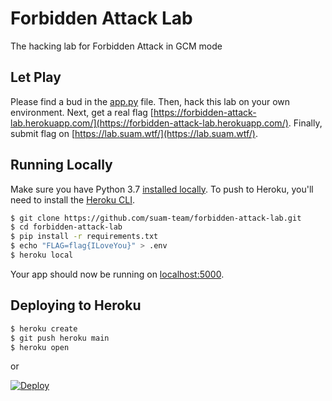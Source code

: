 # Forbidden Attack Lab

The hacking lab for Forbidden Attack in GCM mode

## Let Play

Please find a bud in the [app.py](/app.py) file. Then, hack this lab on your own environment. Next, get a real flag [https://forbidden-attack-lab.herokuapp.com/](https://forbidden-attack-lab.herokuapp.com/). Finally, submit flag on [https://lab.suam.wtf/](https://lab.suam.wtf/).

## Running Locally

Make sure you have Python 3.7 [installed locally](http://install.python-guide.org). To push to Heroku, you'll need to install the [Heroku CLI](https://devcenter.heroku.com/articles/heroku-cli).

```sh
$ git clone https://github.com/suam-team/forbidden-attack-lab.git
$ cd forbidden-attack-lab
$ pip install -r requirements.txt
$ echo "FLAG=flag{ILoveYou}" > .env
$ heroku local
```

Your app should now be running on [localhost:5000](http://localhost:5000/).

## Deploying to Heroku

```sh
$ heroku create
$ git push heroku main
$ heroku open
```
or

[![Deploy](https://www.herokucdn.com/deploy/button.svg)](https://heroku.com/deploy)
